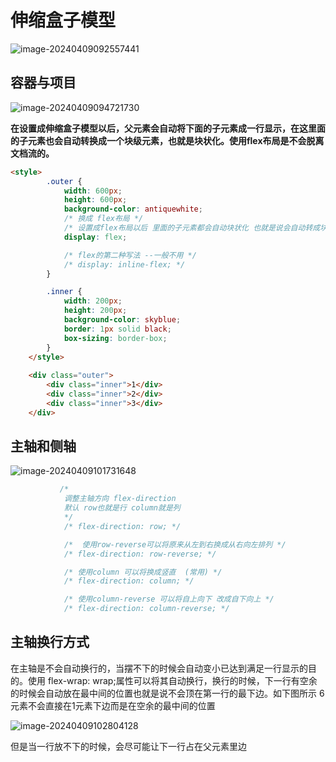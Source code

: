 # 伸缩盒子模型

![image-20240409092557441](C:\Users\DC\AppData\Roaming\Typora\typora-user-images\image-20240409092557441.png)

## 容器与项目

![image-20240409094721730](C:\Users\DC\AppData\Roaming\Typora\typora-user-images\image-20240409094721730.png)

**在设置成伸缩盒子模型以后，父元素会自动将下面的子元素成一行显示，在这里面的子元素也会自动转换成一个块级元素，也就是块状化。使用flex布局是不会脱离文档流的。**

```html
<style>
        .outer {
            width: 600px;
            height: 600px;
            background-color: antiquewhite;
            /* 换成 flex布局 */
            /* 设置成flex布局以后 里面的子元素都会自动块状化 也就是说会自动转成块级元素 */
            display: flex;

            /* flex的第二种写法 --一般不用 */
            /* display: inline-flex; */
        }

        .inner {
            width: 200px;
            height: 200px;
            background-color: skyblue;
            border: 1px solid black;
            box-sizing: border-box;
        }
    </style>
    
    <div class="outer">
        <div class="inner">1</div>
        <div class="inner">2</div>
        <div class="inner">3</div>
    </div>
```

## 主轴和侧轴

![image-20240409101731648](C:\Users\DC\AppData\Roaming\Typora\typora-user-images\image-20240409101731648.png)

```css
 		   /* 
            调整主轴方向 flex-direction 
            默认 row也就是行 column就是列
            */
            /* flex-direction: row; */

            /*  使用row-reverse可以将原来从左到右换成从右向左排列 */
            /* flex-direction: row-reverse; */

            /* 使用column 可以将换成竖直  (常用) */
            /* flex-direction: column; */

            /* 使用column-reverse 可以将自上向下 改成自下向上 */
            /* flex-direction: column-reverse; */
```

## 主轴换行方式

在主轴是不会自动换行的，当摆不下的时候会自动变小已达到满足一行显示的目的。使用  flex-wrap: wrap;属性可以将其自动换行，换行的时候，下一行有空余的时候会自动放在最中间的位置也就是说不会顶在第一行的最下边。如下图所示 6元素不会直接在1元素下边而是在空余的最中间的位置

![image-20240409102804128](C:\Users\DC\AppData\Roaming\Typora\typora-user-images\image-20240409102804128.png)

但是当一行放不下的时候，会尽可能让下一行占在父元素里边